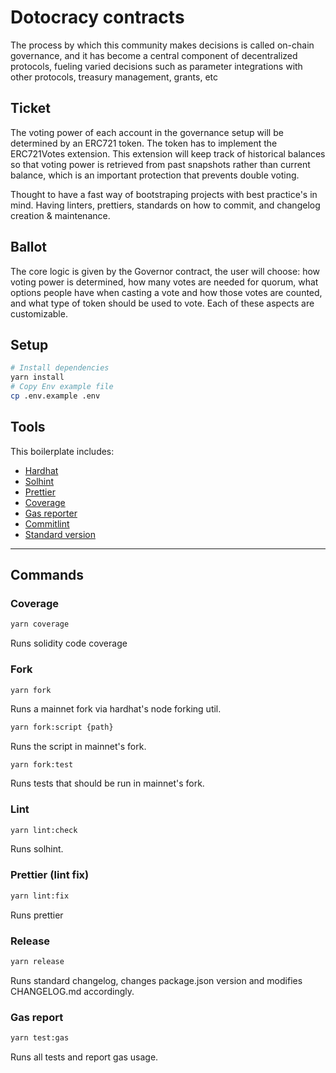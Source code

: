 # Dotocracy contracts

The process by which this community makes decisions is called on-chain governance, and it has become a central component of decentralized protocols, fueling varied decisions such as parameter integrations with other protocols, treasury management, grants, etc

## Ticket

The voting power of each account in the governance setup will be determined by an ERC721 token. The token has to implement the ERC721Votes extension. This extension will keep track of historical balances so that voting power is retrieved from past snapshots rather than current balance, which is an important protection that prevents double voting.

Thought to have a fast way of bootstraping projects with best practice's in mind. Having linters, prettiers, standards on how to commit, and changelog creation & maintenance.

## Ballot

The core logic is given by the Governor contract, the user will choose: how voting power is determined, how many votes are needed for quorum, what options people have when casting a vote and how those votes are counted, and what type of token should be used to vote. Each of these aspects are customizable.

## Setup

```bash
# Install dependencies
yarn install
# Copy Env example file
cp .env.example .env
```

## Tools

This boilerplate includes:

- [Hardhat](https://hardhat.org/)
- [Solhint](https://github.com/protofire/solhint)
- [Prettier](https://github.com/prettier-solidity/prettier-plugin-solidity)
- [Coverage](https://github.com/sc-forks/solidity-coverage)
- [Gas reporter](https://github.com/cgewecke/hardhat-gas-reporter/tree/master)
- [Commitlint](https://github.com/conventional-changelog/commitlint)
- [Standard version](https://github.com/conventional-changelog/standard-version)

---

## Commands

### **Coverage**

```bash
yarn coverage
```

Runs solidity code coverage
<br/>

### **Fork**

```bash
yarn fork
```

Runs a mainnet fork via hardhat's node forking util.

```bash
yarn fork:script {path}
```

Runs the script in mainnet's fork.

```
yarn fork:test
```

Runs tests that should be run in mainnet's fork.
<br/>

### **Lint**

```bash
yarn lint:check
```

Runs solhint.
<br/>

### **Prettier (lint fix)**

```bash
yarn lint:fix
```

Runs prettier
<br/>

### **Release**

```bash
yarn release
```

Runs standard changelog, changes package.json version and modifies CHANGELOG.md accordingly.
<br/>

### **Gas report**

```bash
yarn test:gas
```

Runs all tests and report gas usage.
